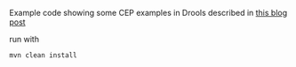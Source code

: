 Example code showing some CEP examples in Drools described in [this blog post](https://blog.kie.org/2021/10/event-driven-drools-cep-complex-event-processing-explained.html?preview_id=13076&preview_nonce=46e2836d5f&post_format=standard&_thumbnail_id=13083&preview=true)

run with 

```bash
mvn clean install
```